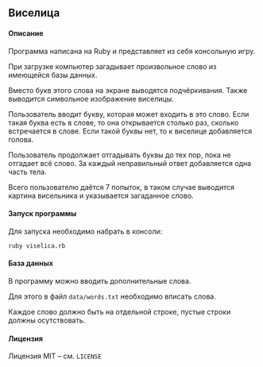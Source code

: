 ## Виселица

#### Описание

Программа написана на Ruby и представляет из себя консольную игру.

При загрузке компьютер загадывает произвольное слово из имеющейся базы данных.

Вместо букв этого слова на экране выводятся подчёркивания. Также выводится символьное изображение виселицы.

Пользователь вводит букву, которая может входить в это слово. Если такая буква есть в слове, то она открывается столько раз, сколько встречается в слове. Если такой буквы нет, то к виселице добавляется голова.

Пользователь продолжает отгадывать буквы до тех пор, пока не отгадает всё слово. За каждый неправильный ответ добавляется одна часть тела.

Всего пользователю даётся 7 попыток, в таком случае выводится картина висельника и указывается загаданное слово.

#### Запуск программы

Для запуска необходимо набрать в консоли:

```
ruby viselica.rb
```

#### База данных

В программу можно вводить дополнительные слова.

Для этого в файл `data/words.txt` необходимо вписать слова.

Каждое слово должно быть на отдельной строке, пустые строки должны осутствовать.

#### Лицензия
Лицензия MIT – см. `LICENSE`
